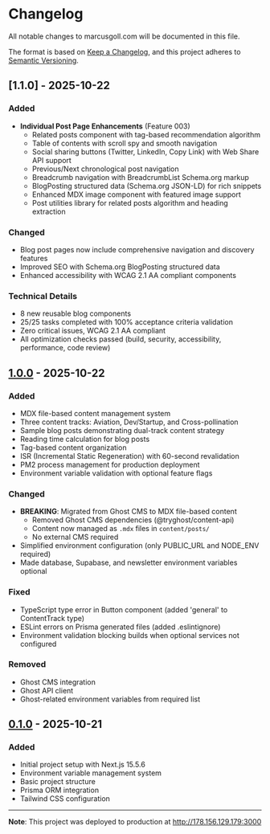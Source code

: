 # Changelog

All notable changes to marcusgoll.com will be documented in this file.

The format is based on [Keep a Changelog](https://keepachangelog.com/en/1.0.0/),
and this project adheres to [Semantic Versioning](https://semver.org/spec/v2.0.0.html).

## [1.1.0] - 2025-10-22

### Added

- **Individual Post Page Enhancements** (Feature 003)
  - Related posts component with tag-based recommendation algorithm
  - Table of contents with scroll spy and smooth navigation
  - Social sharing buttons (Twitter, LinkedIn, Copy Link) with Web Share API support
  - Previous/Next chronological post navigation
  - Breadcrumb navigation with BreadcrumbList Schema.org markup
  - BlogPosting structured data (Schema.org JSON-LD) for rich snippets
  - Enhanced MDX image component with featured image support
  - Post utilities library for related posts algorithm and heading extraction

### Changed

- Blog post pages now include comprehensive navigation and discovery features
- Improved SEO with Schema.org BlogPosting structured data
- Enhanced accessibility with WCAG 2.1 AA compliant components

### Technical Details

- 8 new reusable blog components
- 25/25 tasks completed with 100% acceptance criteria validation
- Zero critical issues, WCAG 2.1 AA compliant
- All optimization checks passed (build, security, accessibility, performance, code review)

## [1.0.0] - 2025-10-22

### Added

- MDX file-based content management system
- Three content tracks: Aviation, Dev/Startup, and Cross-pollination
- Sample blog posts demonstrating dual-track content strategy
- Reading time calculation for blog posts
- Tag-based content organization
- ISR (Incremental Static Regeneration) with 60-second revalidation
- PM2 process management for production deployment
- Environment variable validation with optional feature flags

### Changed

- **BREAKING**: Migrated from Ghost CMS to MDX file-based content
  - Removed Ghost CMS dependencies (@tryghost/content-api)
  - Content now managed as `.mdx` files in `content/posts/`
  - No external CMS required
- Simplified environment configuration (only PUBLIC_URL and NODE_ENV required)
- Made database, Supabase, and newsletter environment variables optional

### Fixed

- TypeScript type error in Button component (added 'general' to ContentTrack type)
- ESLint errors on Prisma generated files (added .eslintignore)
- Environment validation blocking builds when optional services not configured

### Removed

- Ghost CMS integration
- Ghost API client
- Ghost-related environment variables from required list

## [0.1.0] - 2025-10-21

### Added

- Initial project setup with Next.js 15.5.6
- Environment variable management system
- Basic project structure
- Prisma ORM integration
- Tailwind CSS configuration

---

**Note**: This project was deployed to production at http://178.156.129.179:3000

[1.0.0]: https://github.com/marcusgoll/marcusgoll/compare/v0.1.0...v1.0.0
[0.1.0]: https://github.com/marcusgoll/marcusgoll/releases/tag/v0.1.0
